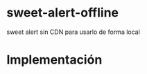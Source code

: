 # sweet-alert-offline
sweet alert sin CDN para usarlo de forma local
# Implementación
<script src="/dist/sweetalert2.all.min.js"></script>
<link rel="stylesheet" href="/dist/sweetalert2.min.css">
<script src="/dist/sweetalert2.all.js"></script>
